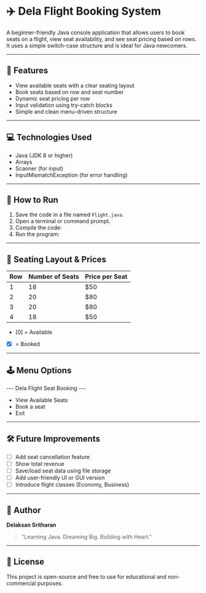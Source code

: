 # ✈️ Dela Flight Booking System

A beginner-friendly Java console application that allows users to book seats on a flight, view seat availability, and see seat pricing based on rows. It uses a simple switch-case structure and is ideal for Java newcomers.

---

## 📌 Features

- View available seats with a clear seating layout
- Book seats based on row and seat number
- Dynamic seat pricing per row
- Input validation using try-catch blocks
- Simple and clean menu-driven structure

---

## 💻 Technologies Used

- Java (JDK 8 or higher)
- Arrays
- Scanner (for input)
- InputMismatchException (for error handling)

---

## 🧾 How to Run

1. Save the code in a file named `Flight.java`.
2. Open a terminal or command prompt.
3. Compile the code:
4. Run the program:

---

## 📐 Seating Layout & Prices

| Row | Number of Seats | Price per Seat |
|-----|------------------|----------------|
| 1   | 18               | $50            |
| 2   | 20               | $80            |
| 3   | 20               | $80            |
| 4   | 18               | $50            |

- [0] = Available
- [x] = Booked

---

## 🕹️ Menu Options

--- Dela Flight Seat Booking ---

- View Available Seats
- Book a seat
- Exit


---

## 🛠️ Future Improvements

- [ ] Add seat cancellation feature
- [ ] Show total revenue
- [ ] Save/load seat data using file storage
- [ ] Add user-friendly UI or GUI version
- [ ] Introduce flight classes (Economy, Business)

---

## 🙋 Author

**Delaksan Sritharan**  
> "Learning Java. Dreaming Big. Building with Heart."

---

## 📖 License

This project is open-source and free to use for educational and non-commercial purposes.

